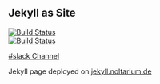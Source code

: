 Jekyll as Site
----------------


 [![Build Status](https://travis-ci.org/nolte/jekyll-site.svg?branch=master)](https://travis-ci.org/nolte/jekyll-site)      
 [![Build Status](https://circleci.com/gh/nolte/jekyll-site.svg?style=shield&circle-token=:circle-token)](https://circleci.com/gh/nolte/jekyll-site)

[#slack Channel](https://noltarium.slack.com/messages/publicbuilds)


Jekyll page deployed on [jekyll.noltarium.de](http://jekyll.noltarium.de/)

